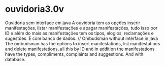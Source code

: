 # ouvidoria3.0v
Ouvidoria sem interface em java
A ouvidoria tem as opções inserir manifestações, listar manifestações e apagar manifestações, tudo isso por ID e além do mais as manifestações tem os tipos, elogios, reclamações e sugestões.
E com banco de dados.
//
Ombudsman without interface in java
The ombudsman has the options to insert manifestations, list manifestations and delete manifestations, all this by ID and in addition the manifestations have the types, compliments, complaints and suggestions.
And with database.
